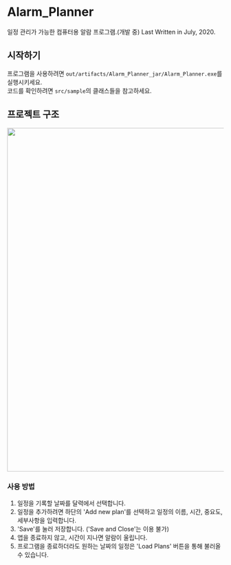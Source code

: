 # Alarm_Planner
일정 관리가 가능한 컴퓨터용 알람 프로그램.(개발 중)
Last Written in July, 2020.

## 시작하기
프로그램을 사용하려면 `out/artifacts/Alarm_Planner_jar/Alarm_Planner.exe`를 실행시키세요.  
코드를 확인하려면 `src/sample`의 클래스들을 참고하세요.

## 프로젝트 구조
<p>
<img src=https://user-images.githubusercontent.com/99002885/156883976-0677e6bd-a87b-47c9-b7ea-3965eb75cad8.png height = 800>
</p>
  
### 사용 방법
1. 일정을 기록할 날짜를 달력에서 선택합니다.
2. 일정을 추가하려면 하단의 'Add new plan'를 선택하고 일정의 이름, 시간, 중요도, 세부사항을 입력합니다.
3. 'Save'를 눌러 저장합니다. ('Save and Close'는 이용 불가)
4. 앱을 종료하지 않고, 시간이 지나면 알람이 울립니다.
5. 프로그램을 종료하더라도 원하는 날짜의 일정은 'Load Plans' 버튼을 통해 불러올 수 있습니다.
